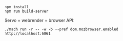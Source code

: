 ```
npm install
npm run build-server
```

Servo + webrender + browser API:
```
./mach run -r -- -w -b --pref dom.mozbrowser.enabled http://localhost:6061
```
